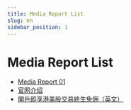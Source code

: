 ```yaml
---
title: Media Report List
slug: en
sidebar_position: 1
---
```



# Media Report List

- [Media Report 01 ](./ImyxwaA8gi8Am2kC4rEc8uHQnmb/en/media_report_01)
- [官网介绍 ](./ImyxwaA8gi8Am2kC4rEc8uHQnmb/en/official_infomation)
- [開戶即享港美股交易終生免佣（英文）](./ImyxwaA8gi8Am2kC4rEc8uHQnmb/en/welcome_rewards)

